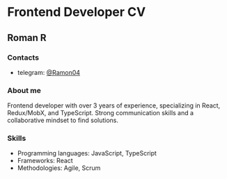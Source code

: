 # Frontend Developer CV

## Roman R

### Contacts
- telegram: [@Ramon04](https://t.me/Ramov04)

### About me
Frontend developer with over 3 years of experience, specializing in
React, Redux/MobX, and TypeScript. Strong communication skills
and a collaborative mindset to find solutions.

### Skills
- Programming languages: JavaScript, TypeScript
- Frameworks: React
- Methodologies: Agile, Scrum